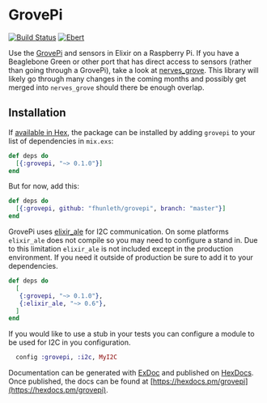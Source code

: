 # GrovePi

[![Build Status](https://travis-ci.org/fhunleth/grovepi.svg?branch=master)](https://travis-ci.org/fhunleth/grovepi)
[![Ebert](https://ebertapp.io/github/fhunleth/grovepi.svg)](https://ebertapp.io/github/fhunleth/grovepi)

Use the [GrovePi](https://www.dexterindustries.com/grovepi/) and sensors in Elixir
on a Raspberry Pi. If you have a Beaglebone Green or other port that has direct
access to sensors (rather than going through a GrovePi), take a look at
[nerves_grove](https://github.com/bendiken/nerves_grove). This library will
likely go through many changes in the coming months and possibly get merged into
`nerves_grove` should there be enough overlap.

## Installation

If [available in Hex](https://hex.pm/docs/publish), the package can be installed
by adding `grovepi` to your list of dependencies in `mix.exs`:

```elixir
def deps do
  [{:grovepi, "~> 0.1.0"}]
end
```

But for now, add this:

```elixir
def deps do
  [{:grovepi, github: "fhunleth/grovepi", branch: "master"}]
end
```

GrovePi uses [elixir_ale](https://hex.pm/packages/elixir_ale) for I2C communication.
On some platforms `elixir_ale` does not compile so you may need to
configure a stand in. Due to this limitation `elixir_ale` is not included
except in the production environment. If you need it outside of
production be sure to add it to your dependencies.


```elixir
def deps do
  [
   {:grovepi, "~> 0.1.0"},
   {:elixir_ale, "~> 0.6"},
  ]
end
```

If you would like to use a stub in your tests you can configure
a module to be used for I2C in you configuration.

```elixir
  config :grovepi, :i2c, MyI2C
```

Documentation can be generated with [ExDoc](https://github.com/elixir-lang/ex_doc)
and published on [HexDocs](https://hexdocs.pm). Once published, the docs can
be found at [https://hexdocs.pm/grovepi](https://hexdocs.pm/grovepi).

